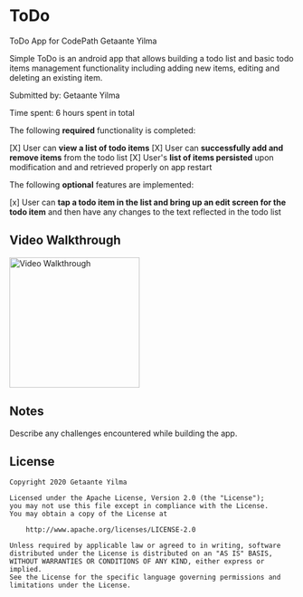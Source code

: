 # ToDo
ToDo App for CodePath
Getaante Yilma

Simple ToDo  is an android app that allows building a todo list and basic todo items management functionality including adding new items, editing and deleting an existing item.

Submitted by: Getaante Yilma

Time spent: 6  hours spent in total


The following **required** functionality is completed:

[X] User can **view a list of todo items**
[X] User can **successfully add and remove items** from the todo list
[X] User's **list of items persisted** upon modification and and retrieved properly on app restart

The following **optional** features are implemented:

[x] User can **tap a todo item in the list and bring up an edit screen for the todo item** and then have any changes to the text reflected in the todo list


## Video Walkthrough
<img src='gech.gif' title='Video Walkthrough' width='230' alt='Video Walkthrough' />
<br>



## Notes

Describe any challenges encountered while building the app.

## License

    Copyright 2020 Getaante Yilma

    Licensed under the Apache License, Version 2.0 (the "License");
    you may not use this file except in compliance with the License.
    You may obtain a copy of the License at

        http://www.apache.org/licenses/LICENSE-2.0

    Unless required by applicable law or agreed to in writing, software
    distributed under the License is distributed on an "AS IS" BASIS,
    WITHOUT WARRANTIES OR CONDITIONS OF ANY KIND, either express or implied.
    See the License for the specific language governing permissions and
    limitations under the License.
